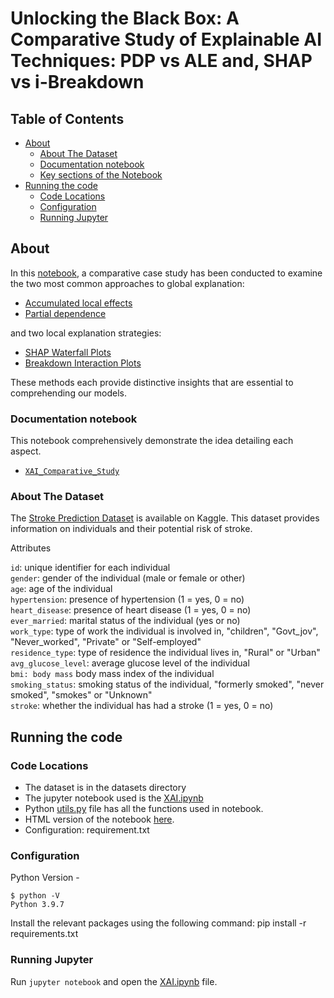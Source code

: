 # Unlocking the Black Box: A Comparative Study of Explainable AI Techniques: PDP vs ALE and, SHAP vs i-Breakdown

## Table of Contents

+ [About](#about)
    + [About The Dataset](#datasetinfo)
    + [Documentation notebook](#docnote)
    + [Key sections of the Notebook](#getting_started)
+ [Running the code](#run_locally)
    + [Code Locations](#codeloc)
    + [Configuration](#configuration)
    + [Running Jupyter](#jupyter)

## About <a name = "about"></a>

In this [notebook](https://nbviewer.org/github/singhvarsha0808/Comparative_Study_of_XAI_Techniques/blob/main/XAI.ipynb), a comparative case study has been conducted to examine the two most common approaches to global explanation:

- [Accumulated local effects](https://arxiv.org/abs/1612.08468)
- [Partial dependence](https://christophm.github.io/interpretable-ml-book/pdp.html)

and two local explanation strategies:

- [SHAP Waterfall Plots](https://shap.readthedocs.io/en/latest/example_notebooks/api_examples/plots/waterfall.html)
- [Breakdown Interaction Plots](https://ema.drwhy.ai/iBreakDown.html)

These methods each provide distinctive insights that are essential to comprehending our models.

### Documentation notebook <a name = "docnote"></a>
This notebook comprehensively demonstrate the idea detailing each aspect. 
- [`XAI_Comparative_Study`](https://nbviewer.org/github/singhvarsha0808/Comparative_Study_of_XAI_Techniques/blob/main/XAI.ipynb)

### About The Dataset <a name = "datasetinfo"></a>

The [Stroke Prediction Dataset](https://www.kaggle.com/datasets/fedesoriano/stroke-prediction-dataset?datasetId=1120859&language=Python) is available on Kaggle. This dataset provides information on individuals and their potential risk of stroke.

Attributes

`id`: unique identifier for each individual <br>
`gender`: gender of the individual (male or female or other)<br>
`age`: age of the individual<br>
`hypertension`: presence of hypertension (1 = yes, 0 = no)<br>
`heart_disease`: presence of heart disease (1 = yes, 0 = no)<br>
`ever_married`: marital status of the individual (yes or no)<br>
`work_type`: type of work the individual is involved in, "children", "Govt_jov", "Never_worked", "Private" or "Self-employed"<br>
`residence_type`: type of residence the individual lives in, "Rural" or "Urban"<br>
`avg_glucose_level`: average glucose level of the individual<br>
`bmi: body mass` body mass index of the individual<br>
`smoking_status`: smoking status of the individual, "formerly smoked", "never smoked", "smokes" or "Unknown"<br>
`stroke`: whether the individual has had a stroke (1 = yes, 0 = no)<br>


## Running the code <a name = "run_locally"></a>

### Code Locations <a name = "codeloc"></a>

- The dataset is in the datasets directory
- The jupyter notebook used is the [XAI.ipynb](https://nbviewer.org/github/singhvarsha0808/Comparative_Study_of_XAI_Techniques/blob/main/XAI.ipynb)
- Python [utils.py](https://github.com/singhvarsha0808/Comparative_Study_of_XAI_Techniques/blob/main/utils.py) file has all the functions used in notebook.
- HTML version of the notebook [here](https://github.com/singhvarsha0808/Comparative_Study_of_XAI_Techniques/blob/main/XAI.html). 
- Configuration: requirement.txt

### Configuration <a name = "configuration"></a>

Python Version - 

```
$ python -V
Python 3.9.7
```

Install the relevant packages using the following command: pip install -r requirements.txt

### Running Jupyter <a name = "jupyter"></a>

Run `jupyter notebook` and open the [XAI.ipynb](https://github.com/singhvarsha0808/Comparative_Study_of_XAI_Techniques/blob/main/XAI.ipynb) file.
